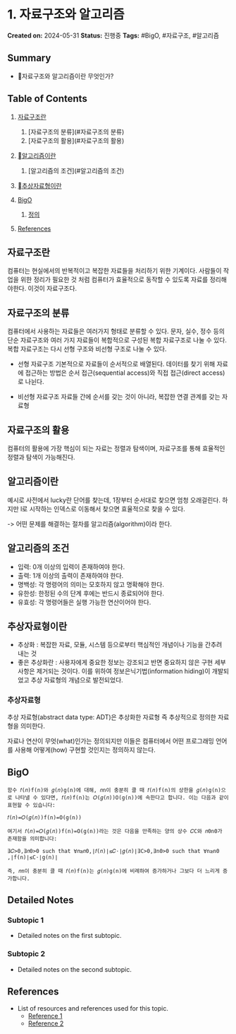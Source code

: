 # 1. 자료구조와 알고리즘

**Created on:** 2024-05-31
**Status:** 진행중
**Tags:** #BigO, #자료구조, #알고리즘

## Summary
- 자료구조와 알고리즘이란 무엇인가?

## Table of Contents
1. [자료구조란](#자료구조란)
	1. [자료구조의 분류](#자료구조의 분류)
	2. [자료구조의 활용](#자료구조의 활용)

2. [알고리즘이란](#알고리즘이란)
	1. [알고리즘의 조건](#알고리즘의 조건)

3. [추상자료형이란](#추상자료형이란)

2. [BigO](#BigO)
	1. [정의](#정의)



1. [References](#references)

## 자료구조란
컴퓨터는 현실에서의 반복적이고 복잡한 자료들을 처리하기 위한 기계이다. 사람들이 작업을 위한 정리가 필요한 것 처럼 컴퓨터가 효율적으로 동작할 수 있도록 자료를 정리해야한다. 이것이 자료구조다.


## 자료구조의 분류
컴퓨터에서 사용하는 자료들은 여러가지 형태로 분류할 수 있다. 문자, 실수, 정수 등의 단순 자료구조와 여러 가지 자료들이 복합적으로 구성된 복합 자료구조로 나눌 수 있다. 복합 자료구조는 다시 선형 구조와 비선형 구조로 나눌 수 있다.

- 선형 자료구조
	기본적으로 자료들이 순서적으로 배열된다. 데이터를 찾기 위해 자료에 접근하는 방법은 순서 접근(sequential access)와 직접 접근(direct access)로 나뉜다.

- 비선형 자료구조
	자료들 간에 순서를 갖는 것이 아니라, 복잡한 연결 관계를 갖는 자료형
	
## 자료구조의 활용
컴퓨터의 활용에 가장 핵심이 되는 자료는 정렬과 탐색이며, 자료구조를 통해 효율적인 정렬과 탐색이 가능해진다.

## 알고리즘이란
예시로 사전에서 lucky란 단어를 찾는데, 1장부터 순서대로 찾으면 엄청 오래걸린다. 하지만 l로 시작하는 인덱스로 이동해서 찾으면 효율적으로 찾을 수 있다.

-> 어떤 문제를 해결하는 절차를 알고리즘(algorithm)이라 한다.

## 알고리즘의 조건
- 입력: 0개 이상의 입력이 존재하여야 한다.
- 출력: 1개 이상의 출력이 존재하여야 한다.
- 명백성: 각 명령어의 의미는 모호하지 않고 명확해야 한다.
- 유한성: 한정된 수의 단계 후에는 반드시 종료되어야 한다.
- 유효성: 각 명령어들은 실행 가능한 연산이어야 한다.

## 추상자료형이란

- 추상화 : 복잡한 자료, 모듈, 시스템 등으로부터 핵심적인 개념이나 기능을 간추려 내는 것
- 좋은 추상화란 : 사용자에게 중요한 정보는 강조되고 반면 중요하지 않은 구현 세부 사항은 제거되는 것이다. 이를 위하여 정보은닉기법(information hiding)이 개발되었고 추상 자료형의 개념으로 발전되었다.

### 추상자료형
추상 자료형(abstract data type: ADT)은 추상화한 자료형 즉 추상적으로 정의한 자료형을 의미한다.

자료나 연산이 무엇(what)인가는 정의되지만 이들은 컴퓨터에서 어떤 프로그래밍 언어를 사용해 어떻게(how) 구현할 것인지는 정의하지 않는다.


## BigO

	함수 𝑓(𝑛)f(n)와 𝑔(𝑛)g(n)에 대해, 𝑛n이 충분히 클 때 𝑓(𝑛)f(n)의 상한을 𝑔(𝑛)g(n)으로 나타낼 수 있다면, 𝑓(𝑛)f(n)는 𝑂(𝑔(𝑛))O(g(n))에 속한다고 합니다. 이는 다음과 같이 표현할 수 있습니다:

	𝑓(𝑛)=𝑂(𝑔(𝑛))f(n)=O(g(n))
	
	여기서 𝑓(𝑛)=𝑂(𝑔(𝑛))f(n)=O(g(n))라는 것은 다음을 만족하는 양의 상수 𝐶C와 𝑛0n0​가 존재함을 의미합니다:
	
	∃𝐶>0,∃𝑛0>0 such that ∀𝑛≥𝑛0,∣𝑓(𝑛)∣≤𝐶⋅∣𝑔(𝑛)∣∃C>0,∃n0​>0 such that ∀n≥n0​,∣f(n)∣≤C⋅∣g(n)∣
	
	즉, 𝑛n이 충분히 클 때 𝑓(𝑛)f(n)는 𝑔(𝑛)g(n)에 비례하여 증가하거나 그보다 더 느리게 증가합니다.




## Detailed Notes
### Subtopic 1
- Detailed notes on the first subtopic.

### Subtopic 2
- Detailed notes on the second subtopic.

## References
- List of resources and references used for this topic.
  - [Reference 1](#)
  - [Reference 2](#)
